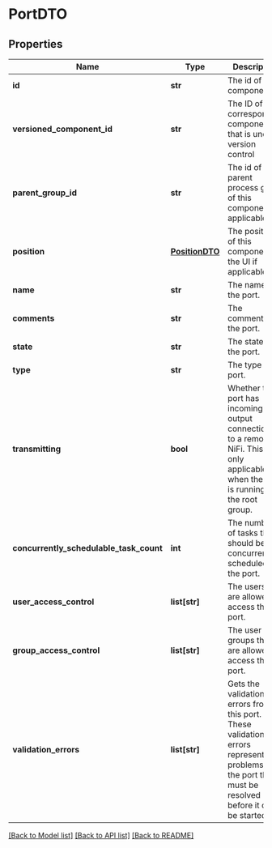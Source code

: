 # PortDTO

## Properties
Name | Type | Description | Notes
------------ | ------------- | ------------- | -------------
**id** | **str** | The id of the component. | [optional] 
**versioned_component_id** | **str** | The ID of the corresponding component that is under version control | [optional] 
**parent_group_id** | **str** | The id of parent process group of this component if applicable. | [optional] 
**position** | [**PositionDTO**](PositionDTO.md) | The position of this component in the UI if applicable. | [optional] 
**name** | **str** | The name of the port. | [optional] 
**comments** | **str** | The comments for the port. | [optional] 
**state** | **str** | The state of the port. | [optional] 
**type** | **str** | The type of port. | [optional] 
**transmitting** | **bool** | Whether the port has incoming or output connections to a remote NiFi. This is only applicable when the port is running in the root group. | [optional] 
**concurrently_schedulable_task_count** | **int** | The number of tasks that should be concurrently scheduled for the port. | [optional] 
**user_access_control** | **list[str]** | The users that are allowed to access the port. | [optional] 
**group_access_control** | **list[str]** | The user groups that are allowed to access the port. | [optional] 
**validation_errors** | **list[str]** | Gets the validation errors from this port. These validation errors represent the problems with the port that must be resolved before it can be started. | [optional] 

[[Back to Model list]](../README.md#documentation-for-models) [[Back to API list]](../README.md#documentation-for-api-endpoints) [[Back to README]](../README.md)


